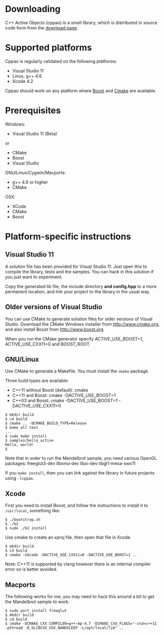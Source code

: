 # Downloading #

C++ Active Objects (cppao) is a small library, which is distributed in source code form from the [download page](http://code.google.com/p/cppao/downloads/list).

# Supported platforms #

Cppao is regularly validated on the following platforms:

  * Visual Studio 11
  * Linux, g++ 4.6
  * Xcode 4.2

Cppao should work on any platform where [Boost](http://www.boost.org) and [Cmake](http://www.cmake.org) are available.

# Prerequisites #

Windows:

  * Visual Studio 11 (Beta)

or

  * CMake
  * Boost
  * Visual Studio

GNU/Linux/Cygwin/Macports:

  * g++ 4.6 or higher
  * CMake

OSX:

  * XCode
  * CMake
  * Boost

# Platform-specific instructions #

## Visual Studio 11 ##
A solution file has been provided for Visual Studio 11. Just open this to compile the library, tests and the samples. You can hack in this solution if you just want to experiment.

Copy the generated lib file, the include directory **and config.hpp** to a more permanent location, and link your project to the library in the usual way.

## Older versions of Visual Studio ##

You can use CMake to generate solution files for older versions of Visual Studio. Download the CMake Windows installer from http://www.cmake.org, and also install Boost from http://www.boost.org.

When you run the CMake generator specify ACTIVE\_USE\_BOOST=1, ACTIVE\_USE\_CXX11=0 and BOOST\_ROOT.

## GNU/Linux ##
Use CMake to generate a Makefile. You must install the `cmake` package.

Three build types are available:

  * C++11 without Boost (default): cmake
  * C++11 and Boost: cmake -DACTIVE\_USE\_BOOST=1
  * C++03 and Boost: cmake -DACTIVE\_USE\_BOOST=1 -DACTIVE\_USE\_CXX11=0

```
$ mkdir build
$ cd build
$ cmake .. -DCMAKE_BUILD_TYPE=Release
$ make all test
...
$ sudo make install
$ samples/hello_active
Hello, world!
$ 
```

Note that in order to run the Mandelbrot sample, you need various OpenGL packages: freeglut3-dev libxmu-dev libxi-dev libgl1-mesa-swx11

If you `make install`, then you can link against the library in future projects using `-lcppao`.

## Xcode ##
First you need to install Boost, and follow the instructions to install it to `/usr/local`, something like:
```
$ ./bootstrap.sh
$ ./b2
$ sudo ./b2 install
```

Use cmake to create an xproj file, then open that file in Xcode.
```
$ mkdir build
$ cd build
$ cmake -GXcode -DACTIVE_USE_CXX11=0 -DACTIVE_USE_BOOST=1 ..
```

Note: C++11 is supported by clang however there is an internal compiler error so is better avoided.

## Macports ##
The following works for me; you may need to hack this around a bit to get the Mandelbrot sample to work.
```
$ sudo port install freeglut
$ mkdir build
$ cd build
$ cmake -DCMAKE_CXX_COMPILER=g++-mp-4.7 -DCMAKE_CXX_FLAGS="-std=c++11 -pthread -D_GLIBCXX_USE_NANOSLEEP -L/opt/local/lib" ..
```
